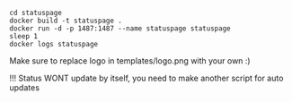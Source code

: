 ```git clone https://github.com/SalupovTeam/statuspage
cd statuspage
docker build -t statuspage . 
docker run -d -p 1487:1487 --name statuspage statuspage
sleep 1
docker logs statuspage
```

Make sure to replace logo in templates/logo.png with your own :)

!!! Status WONT update by itself, you need to make another script for auto updates